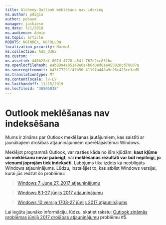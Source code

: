 ```yaml
---
title: Alchemy-Outlook meklēšana nav idexing
ms.author: pdigia
author: pebaum
manager: jackiesm
ms.date: 3/1/2018
ms.audience: Admin
ms.topic: article
ROBOTS: NOINDEX, NOFOLLOW
localization_priority: Normal
ms.collection: Adm_O365
ms.custom: ''
ms.assetid: 446b22df-807d-4778-a54f-767c2cc83fba
ms.openlocfilehash: eab8994e85149e0e4b6c0ed8ae455820cd78607a
ms.sourcegitcommit: b43f77221f47b50c41197a448a9c26c423ce1ad5
ms.translationtype: MT
ms.contentlocale: lv-LV
ms.lasthandoff: 11/15/2019
ms.locfileid: "36505838"
---
```

# <a name="outlook-search-not-indexing"></a>Outlook meklēšanas nav indeksēšana

Mums ir zināms par Outlook meklēšanas jautājumiem, kas saistīti ar jaunākajiem drošības atjauninājumiem operētājsistēmai Windows.
  
Meklējot programmā Outlook, var rasties kāda no šīm kļūdām: **kaut kļūme un meklēšanu nevar pabeigt**, vai **meklēšanas rezultāti var būt nepilnīgi, jo vienumi joprojām tiek indeksēti**. Labojums tika izdots kā neobligāts Windows atjauninājums. Lūdzu, instalējiet to, kas atbilst Windows versijai, kurai jūs redzat šo problēmu: 
  
> [Windows 7-June 27, 2017 atjauninājumu](https://support.microsoft.com/kb/4022168.aspx)
    
> [Windows 8,1-27 jūnijs 2017 atjauninājumu](https://support.microsoft.com/kb/4022720.aspx)
    
> [Windows 10 versija 1703-27 jūnijs 2017 atjauninājums](https://support.microsoft.com/kb/4022716.aspx)
    
Lai iegūtu jaunāko informāciju, lūdzu, skatiet rakstu: [Outlook zināmās problēmas jūnijā 2017 drošības atjauninājumu](https://support.office.com/article/Outlook-known-issues-in-the-June-2017-security-updates-3F6DBFFD-8505-492D-B19F-B3B89369ED9B.aspx) problēmu #5. 
  

